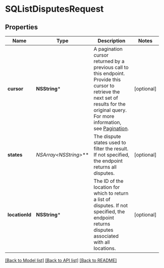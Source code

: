 # SQListDisputesRequest

## Properties
Name | Type | Description | Notes
------------ | ------------- | ------------- | -------------
**cursor** | **NSString*** | A pagination cursor returned by a previous call to this endpoint. Provide this cursor to retrieve the next set of results for the original query. For more information, see [Pagination](https://developer.squareup.com/docs/build-basics/common-api-patterns/pagination). | [optional] 
**states** | **NSArray&lt;NSString*&gt;*** | The dispute states used to filter the result. If not specified, the endpoint returns all disputes. | [optional] 
**locationId** | **NSString*** | The ID of the location for which to return a list of disputes. If not specified, the endpoint returns disputes associated with all locations. | [optional] 

[[Back to Model list]](../README.md#documentation-for-models) [[Back to API list]](../README.md#documentation-for-api-endpoints) [[Back to README]](../README.md)



